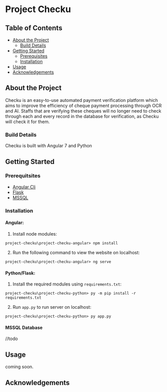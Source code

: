 # Project Checku


## Table of Contents

* [About the Project](#about-the-project)
  * [Build Details](#build-details)
* [Getting Started](#getting-started)
  * [Prerequisites](#prerequitsites)
  * [Installation](#installation)
* [Usage](#usage)
* [Acknowledgements](#acknowledgements)

## About the Project 
Checku is an easy-to-use automated payment verification platform which aims to improve the efficiency of cheque payment processing through OCR and AI. Staffs that are verifying these cheques will no longer need to check through each and every record in the database for verification, as Checku will check it for them. 

### Build Details
Checku is built with Angular 7 and Python 

## Getting Started
### Prerequitsites
* [Angular Cli](https://cli.angular.io/)
* [Flask](http://flask.pocoo.org/)
* [MSSQL](https://www.microsoft.com/en-us/sql-server/sql-server-2019)

### Installation
#### Angular:
1) Install node modules:
```npm
project-checku\project-checku-angular> npm install
```
2) Run the following command to view the website on localhost:
```npm
project-checku\project-checku-angular> ng serve
```
#### Python/Flask:
1) Install the required modules using ```requirements.txt```:
```npm
project-checku\project-checku-python> py -m pip install -r requirements.txt
```

2) Run ```app.py``` to run server on localhost:
```npm
project-checku\project-checku-python> py app.py
```

#### MSSQL Database
//todo

## Usage

coming soon.

## Acknowledgements
